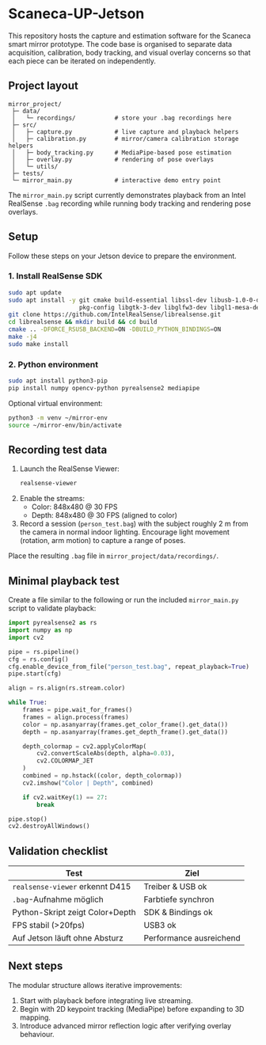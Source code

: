 # Scaneca-UP-Jetson

This repository hosts the capture and estimation software for the Scaneca smart mirror
prototype. The code base is organised to separate data acquisition, calibration, body
tracking, and visual overlay concerns so that each piece can be iterated on
independently.

## Project layout

```
mirror_project/
 ├─ data/
 │   └─ recordings/           # store your .bag recordings here
 ├─ src/
 │   ├─ capture.py            # live capture and playback helpers
 │   ├─ calibration.py        # mirror/camera calibration storage helpers
 │   ├─ body_tracking.py      # MediaPipe-based pose estimation
 │   ├─ overlay.py            # rendering of pose overlays
 │   └─ utils/
 ├─ tests/
 └─ mirror_main.py            # interactive demo entry point
```

The `mirror_main.py` script currently demonstrates playback from an Intel RealSense `.bag`
recording while running body tracking and rendering pose overlays.

## Setup

Follow these steps on your Jetson device to prepare the environment.

### 1. Install RealSense SDK

```bash
sudo apt update
sudo apt install -y git cmake build-essential libssl-dev libusb-1.0-0-dev \
                    pkg-config libgtk-3-dev libglfw3-dev libgl1-mesa-dev libglu1-mesa-dev
git clone https://github.com/IntelRealSense/librealsense.git
cd librealsense && mkdir build && cd build
cmake .. -DFORCE_RSUSB_BACKEND=ON -DBUILD_PYTHON_BINDINGS=ON
make -j4
sudo make install
```

### 2. Python environment

```bash
sudo apt install python3-pip
pip install numpy opencv-python pyrealsense2 mediapipe
```

Optional virtual environment:

```bash
python3 -m venv ~/mirror-env
source ~/mirror-env/bin/activate
```

## Recording test data

1. Launch the RealSense Viewer:
   ```bash
   realsense-viewer
   ```
2. Enable the streams:
   - Color: 848x480 @ 30 FPS
   - Depth: 848x480 @ 30 FPS (aligned to color)
3. Record a session (`person_test.bag`) with the subject roughly 2 m from the camera in
   normal indoor lighting. Encourage light movement (rotation, arm motion) to capture a
   range of poses.

Place the resulting `.bag` file in `mirror_project/data/recordings/`.

## Minimal playback test

Create a file similar to the following or run the included `mirror_main.py` script to
validate playback:

```python
import pyrealsense2 as rs
import numpy as np
import cv2

pipe = rs.pipeline()
cfg = rs.config()
cfg.enable_device_from_file("person_test.bag", repeat_playback=True)
pipe.start(cfg)

align = rs.align(rs.stream.color)

while True:
    frames = pipe.wait_for_frames()
    frames = align.process(frames)
    color = np.asanyarray(frames.get_color_frame().get_data())
    depth = np.asanyarray(frames.get_depth_frame().get_data())

    depth_colormap = cv2.applyColorMap(
        cv2.convertScaleAbs(depth, alpha=0.03),
        cv2.COLORMAP_JET
    )
    combined = np.hstack((color, depth_colormap))
    cv2.imshow("Color | Depth", combined)

    if cv2.waitKey(1) == 27:
        break

pipe.stop()
cv2.destroyAllWindows()
```

## Validation checklist

| Test | Ziel |
| ---- | ---- |
| `realsense-viewer` erkennt D415 | Treiber & USB ok |
| `.bag`-Aufnahme möglich | Farbtiefe synchron |
| Python-Skript zeigt Color+Depth | SDK & Bindings ok |
| FPS stabil (>20fps) | USB3 ok |
| Auf Jetson läuft ohne Absturz | Performance ausreichend |

## Next steps

The modular structure allows iterative improvements:

1. Start with playback before integrating live streaming.
2. Begin with 2D keypoint tracking (MediaPipe) before expanding to 3D mapping.
3. Introduce advanced mirror reflection logic after verifying overlay behaviour.
